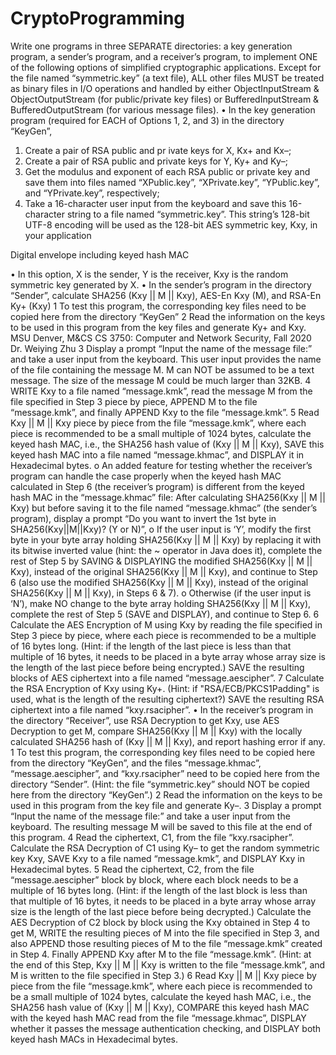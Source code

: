# CryptoProgramming
Write one programs in three SEPARATE directories: a key generation program, a sender’s program, and a receiver’s program, to implement ONE of the following options of simplified cryptographic applications. Except for the file named “symmetric.key” (a text file), ALL other files MUST be treated as binary files in I/O operations and handled by either ObjectInputStream & ObjectOutputStream (for public/private key files) or BufferedInputStream & BufferedOutputStream (for various message files).
• In the key generation program (required for EACH of Options 1, 2, and 3) in the directory “KeyGen”,
1. Create a pair of RSA public and pr ivate keys for X, Kx+ and Kx–;
2. Create a pair of RSA public and private keys for Y, Ky+ and Ky–;
3. Get the modulus and exponent of each RSA public or private key and save them into files named “XPublic.key”, “XPrivate.key”, “YPublic.key”, and “YPrivate.key”, respectively;
4. Take a 16-character user input from the keyboard and save this 16-character string to a file named “symmetric.key”. This string’s 128-bit UTF-8 encoding will be used as the 128-bit AES symmetric key, Kxy, in your application



Digital envelope including keyed hash MAC

• In this option, X is the sender, Y is the receiver, Kxy is the random symmetric key generated by X.
• In the sender’s program in the directory “Sender”, calculate SHA256 (Kxy || M || Kxy), AES-En Kxy (M), and RSA-En Ky+ (Kxy)
1 To test this program, the corresponding key files need to be copied here from the directory “KeyGen”
2 Read the information on the keys to be used in this program from the key files and generate Ky+ and Kxy.
MSU Denver, M&CS CS 3750: Computer and Network Security, Fall 2020 Dr. Weiying Zhu
3 Display a prompt “Input the name of the message file:” and take a user input from the keyboard. This user input provides the name of the file containing the message M. M can NOT be assumed to be a text message. The size of the message M could be much larger than 32KB.
4 WRITE Kxy to a file named “message.kmk”, read the message M from the file specified in Step 3 piece by piece, APPEND M to the file “message.kmk”, and finally APPEND Kxy to the file “message.kmk”.
5 Read Kxy || M || Kxy piece by piece from the file “message.kmk”, where each piece is recommended to be a small multiple of 1024 bytes, calculate the keyed hash MAC, i.e., the SHA256 hash value of (Kxy || M || Kxy), SAVE this keyed hash MAC into a file named “message.khmac”, and DISPLAY it in Hexadecimal bytes.
o An added feature for testing whether the receiver’s program can handle the case properly when the keyed hash MAC calculated in Step 6 (the receiver’s program) is different from the keyed hash MAC in the “message.khmac” file: After calculating SHA256(Kxy || M || Kxy) but before saving it to the file named “message.khmac” (the sender’s program), display a prompt “Do you want to invert the 1st byte in SHA256(Kxy||M||Kxy)? (Y or N)”,
o If the user input is ‘Y’, modify the first byte in your byte array holding SHA256(Kxy || M || Kxy) by replacing it with its bitwise inverted value (hint: the ~ operator in Java does it), complete the rest of Step 5 by SAVING & DISPLAYING the modified SHA256(Kxy || M || Kxy), instead of the original SHA256(Kxy || M || Kxy), and continue to Step 6 (also use the modified SHA256(Kxy || M || Kxy), instead of the original SHA256(Kxy || M || Kxy), in Steps 6 & 7).
o Otherwise (if the user input is ‘N’), make NO change to the byte array holding SHA256(Kxy || M || Kxy), complete the rest of Step 5 (SAVE and DISPLAY), and continue to Step 6.
6 Calculate the AES Encryption of M using Kxy by reading the file specified in Step 3 piece by piece, where each piece is recommended to be a multiple of 16 bytes long. (Hint: if the length of the last piece is less than that multiple of 16 bytes, it needs to be placed in a byte array whose array size is the length of the last piece before being encrypted.) SAVE the resulting blocks of AES ciphertext into a file named “message.aescipher”.
7 Calculate the RSA Encryption of Kxy using Ky+. (Hint: if "RSA/ECB/PKCS1Padding" is used, what is the length of the resulting ciphertext?) SAVE the resulting RSA ciphertext into a file named “kxy.rsacipher”.
• In the receiver’s program in the directory “Receiver”, use RSA Decryption to get Kxy, use AES Decryption to get M, compare SHA256(Kxy || M || Kxy) with the locally calculated SHA256 hash of (Kxy || M || Kxy), and report hashing error if any.
1 To test this program, the corresponding key files need to be copied here from the directory “KeyGen”, and the files “message.khmac”, “message.aescipher”, and “kxy.rsacipher” need to be copied here from the directory “Sender”. (Hint: the file “symmetric.key” should NOT be copied here from the directory “KeyGen”.)
2 Read the information on the keys to be used in this program from the key file and generate Ky–.
3 Display a prompt “Input the name of the message file:” and take a user input from the keyboard. The resulting message M will be saved to this file at the end of this program.
4 Read the ciphertext, C1, from the file “kxy.rsacipher”. Calculate the RSA Decryption of C1 using Ky– to get the random symmetric key Kxy, SAVE Kxy to a file named “message.kmk”, and DISPLAY Kxy in Hexadecimal bytes.
5 Read the ciphertext, C2, from the file “message.aescipher” block by block, where each block needs to be a multiple of 16 bytes long. (Hint: if the length of the last block is less than that multiple of 16 bytes, it needs to be placed in a byte array whose array size is the length of the last piece before being decrypted.) Calculate the AES Decryption of C2 block by block using the Kxy obtained in Step 4 to get M, WRITE the resulting pieces of M into the file specified in Step 3, and also APPEND those resulting pieces of M to the file “message.kmk” created in Step 4. Finally APPEND Kxy after M to the file “message.kmk”. (Hint: at the end of this Step, Kxy || M || Kxy is written to the file “message.kmk”, and M is written to the file specified in Step 3.)
6 Read Kxy || M || Kxy piece by piece from the file “message.kmk”, where each piece is recommended to be a small multiple of 1024 bytes, calculate the keyed hash MAC, i.e., the SHA256 hash value of (Kxy || M || Kxy), COMPARE this keyed hash MAC with the keyed hash MAC read from the file “message.khmac”, DISPLAY whether it passes the message authentication checking, and DISPLAY both keyed hash MACs in Hexadecimal bytes.
